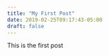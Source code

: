 ```yaml
---
title: "My First Post"
date: 2019-02-25T09:17:43-05:00
draft: false
---
```


This is the first post
